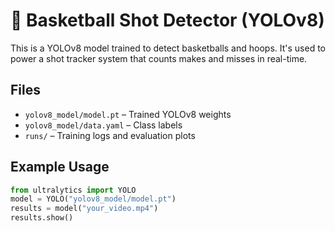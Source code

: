 # 🏀 Basketball Shot Detector (YOLOv8)

This is a YOLOv8 model trained to detect basketballs and hoops. It's used to power a shot tracker system that counts makes and misses in real-time.

## Files
- `yolov8_model/model.pt` – Trained YOLOv8 weights
- `yolov8_model/data.yaml` – Class labels
- `runs/` – Training logs and evaluation plots

## Example Usage

```python
from ultralytics import YOLO
model = YOLO("yolov8_model/model.pt")
results = model("your_video.mp4")
results.show()

